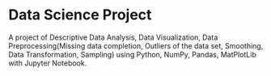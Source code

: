 # Data Science Project
 A project of Descriptive Data Analysis, Data Visualization, Data Preprocessing(Missing data completion, Outliers of the data set, Smoothing, Data Transformation, Sampling)  using Python, NumPy, Pandas, MatPlotLib with Jupyter Notebook.
